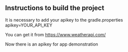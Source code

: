 ## Instructions to build the project

It is necessary to add your apikey to the gradle.properties
apikey=YOUR_API_KEY

You can get it from https://www.weatherapi.com/

Now there is an apikey for app demonstration

